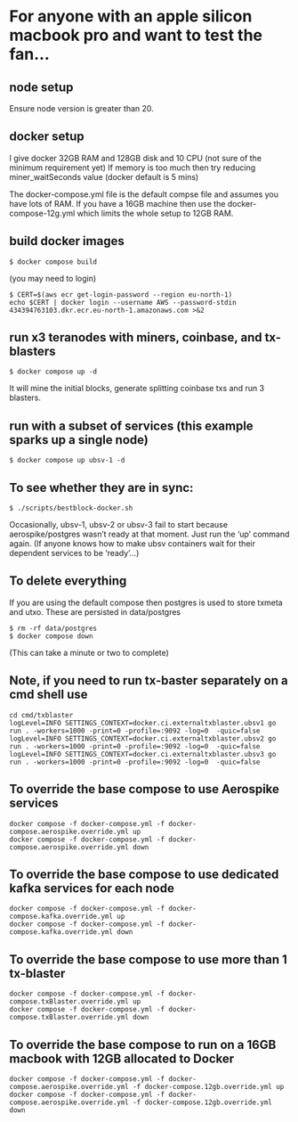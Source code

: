 # For anyone with an apple silicon macbook pro and want to test the fan…

## node setup
Ensure node version is greater than 20.

## docker setup

I give docker 32GB RAM and 128GB disk and 10 CPU (not sure of the minimum requirement yet)
If memory is too much then try reducing miner_waitSeconds value (docker default is 5 mins)

The docker-compose.yml file is the default compse file and assumes you have lots of RAM. If you have a 16GB machine then use the docker-compose-12g.yml which limits the whole setup to 12GB RAM.

## build docker images
```
$ docker compose build
```

(you may need to login)

```
$ CERT=$(aws ecr get-login-password --region eu-north-1)
echo $CERT | docker login --username AWS --password-stdin 434394763103.dkr.ecr.eu-north-1.amazonaws.com >&2
```

## run x3 teranodes with miners, coinbase, and tx-blasters
```
$ docker compose up -d
```
It will mine the initial blocks, generate splitting coinbase txs and run 3 blasters.
## run with a subset of services (this example sparks up a single node)
```
$ docker compose up ubsv-1 -d
```


## To see whether they are in sync:

```
$ ./scripts/bestblock-docker.sh
```

Occasionally, ubsv-1, ubsv-2 or ubsv-3 fail to start because aerospike/postgres wasn’t ready at that moment. Just run the ‘up’ command again. (If anyone knows how to make ubsv containers wait for their dependent services to be ‘ready’…)

## To delete everything
If you are using the default compose then postgres is used to store txmeta and utxo. These are persisted in data/postgres
```
$ rm -rf data/postgres
$ docker compose down
```

(This can take a minute or two to complete)

## Note, if you need to run tx-baster separately on a cmd shell use
```
cd cmd/txblaster
logLevel=INFO SETTINGS_CONTEXT=docker.ci.externaltxblaster.ubsv1 go run . -workers=1000 -print=0 -profile=:9092 -log=0  -quic=false
logLevel=INFO SETTINGS_CONTEXT=docker.ci.externaltxblaster.ubsv2 go run . -workers=1000 -print=0 -profile=:9092 -log=0  -quic=false
logLevel=INFO SETTINGS_CONTEXT=docker.ci.externaltxblaster.ubsv3 go run . -workers=1000 -print=0 -profile=:9092 -log=0  -quic=false
```

## To override the base compose to use Aerospike services
```
docker compose -f docker-compose.yml -f docker-compose.aerospike.override.yml up
docker compose -f docker-compose.yml -f docker-compose.aerospike.override.yml down
```

## To override the base compose to use dedicated kafka services for each node
```
docker compose -f docker-compose.yml -f docker-compose.kafka.override.yml up
docker compose -f docker-compose.yml -f docker-compose.kafka.override.yml down
```

## To override the base compose to use more than 1 tx-blaster
```
docker compose -f docker-compose.yml -f docker-compose.txBlaster.override.yml up
docker compose -f docker-compose.yml -f docker-compose.txBlaster.override.yml down
```

## To override the base compose to run on a 16GB macbook with 12GB allocated to Docker
```
docker compose -f docker-compose.yml -f docker-compose.aerospike.override.yml -f docker-compose.12gb.override.yml up
docker compose -f docker-compose.yml -f docker-compose.aerospike.override.yml -f docker-compose.12gb.override.yml down
```
